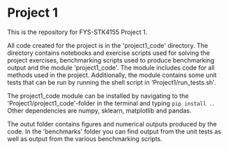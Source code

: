 # Project 1

This is the repository for FYS-STK4155 Project 1.

All code created for the project is in the 'project1_code' directory. The directory contains notebooks and exercise scripts used for solving the project exercises, benchmarking scripts used to produce benchmarking output and the module 'project1_code'. The module includes code for all methods used in the project. Additionally, the module contains some unit tests that can be run by running the shell script in 'Project1/run_tests.sh'.

The project1_code module can be installed by navigating to the 'Project1/project1_code'-folder in the terminal and typing ```pip install .```. Other dependencies are numpy, sklearn, matplotlib and pandas.

The outut folder contains figures and numerical outputs produced by the code. In the 'benchmarks' folder you can find output from the unit tests as well as output from the various benchmarking scripts.
